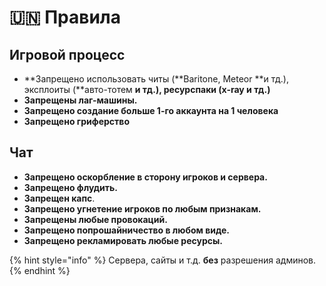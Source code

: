# 🇺🇳 Правила

## Игровой процесс

* **Запрещено использовать читы (**Baritone, Meteor **и тд.), эксплоиты (**авто-тотем **и тд.), ресурспаки (x-ray и тд.)**
* **Запрещены лаг-машины.**
* **Запрещено создание больше 1-го аккаунта на 1 человека**
* **Запрещено гриферство**

## Чат

* **Запрещено оскорбление в сторону игроков и сервера.**
* **Запрещено флудить.**
* **Запрещен капс**.
* **Запрещено угнетение игроков по любым признакам.**
* **Запрещены любые провокаций.**
* **Запрещено попрошайничество в любом виде.**
* **Запрещено рекламировать любые ресурсы.**

{% hint style="info" %}
Сервера, сайты и т.д. **без** разрешения админов.
{% endhint %}
